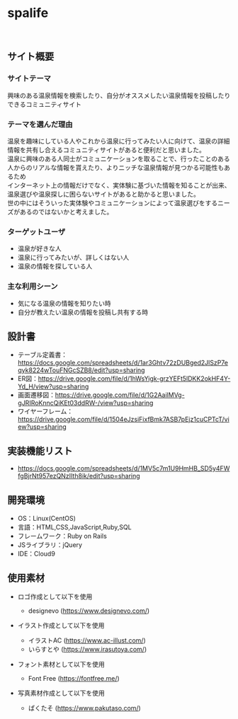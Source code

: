# spalife
​
## サイト概要
### サイトテーマ
興味のある温泉情報を検索したり、自分がオススメしたい温泉情報を投稿したりできるコミュニティサイト
​
### テーマを選んだ理由
温泉を趣味にしている人やこれから温泉に行ってみたい人に向けて、温泉の詳細情報を共有し合えるコミュニティサイトがあると便利だと思いました。</br>
温泉に興味のある人同士がコミュニケーションを取ることで、行ったことのある人からのリアルな情報を貰えたり、よりニッチな温泉情報が見つかる可能性もあるため</br>
インターネット上の情報だけでなく、実体験に基づいた情報を知ることが出来、温泉選びや温泉探しに困らないサイトがあると助かると思いました。</br>
世の中にはそういった実体験やコミュニケーションによって温泉選びをするニーズがあるのではないかと考えました。

### ターゲットユーザ
- 温泉が好きな人
- 温泉に行ってみたいが、詳しくはない人
- 温泉の情報を探している人
​
### 主な利用シーン
- 気になる温泉の情報を知りたい時
- 自分が教えたい温泉の情報を投稿し共有する時
​
## 設計書
- テーブル定義書：https://docs.google.com/spreadsheets/d/1ar3Ghtv72zDUBged2JlSzP7eqyk8224wTouFNGcSZB8/edit?usp=sharing
- ER図：https://drive.google.com/file/d/1hWsYigk-grzYEFt5lDKK2okHF4Y-Yd_H/view?usp=sharing
- 画面遷移図：https://drive.google.com/file/d/1G2AailMVg-gJRIRoKnncQiKEt03ddRW-/view?usp=sharing
- ワイヤーフレーム：https://drive.google.com/file/d/1504eJzsiFixfBmk7ASB7pEjz1cuCPTcT/view?usp=sharing
​
## 実装機能リスト
- https://docs.google.com/spreadsheets/d/1MV5c7m1U9HmHB_SD5y4FWfgBjrNt957ezQNzIIth8ik/edit?usp=sharing
 
## 開発環境
- OS：Linux(CentOS)
- 言語：HTML,CSS,JavaScript,Ruby,SQL
- フレームワーク：Ruby on Rails
- JSライブラリ：jQuery
- IDE：Cloud9
​
## 使用素材

- ロゴ作成として以下を使用
  - designevo (https://www.designevo.com/)

- イラスト作成として以下を使用
  - イラストAC (https://www.ac-illust.com/)
  - いらすとや (https://www.irasutoya.com/)

- フォント素材として以下を使用
  - Font Free (https://fontfree.me/)

- 写真素材作成として以下を使用
  - ぱくたそ (https://www.pakutaso.com/)